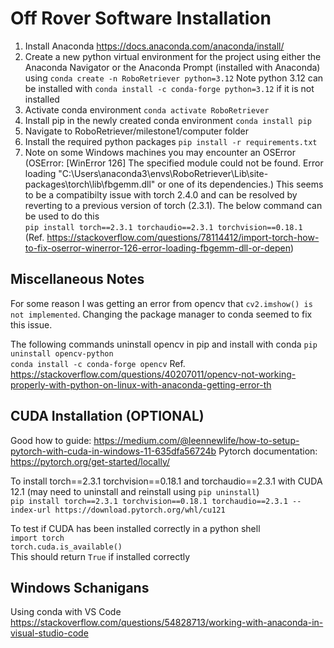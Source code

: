 # Off Rover Software Installation 
1. Install Anaconda https://docs.anaconda.com/anaconda/install/
2. Create a new python virtual environment for the project using either the Anaconda Navigator or the Anaconda Prompt (installed with Anaconda) using
   `conda create -n RoboRetriever python=3.12`
   Note python 3.12 can be installed with `conda install -c conda-forge python=3.12` if it is not installed
4. Activate conda environment
   `conda activate RoboRetriever`
5. Install pip in the newly created conda environment
  `conda install pip`
6. Navigate to RoboRetriever/milestone1/computer folder
7. Install the required python packages
   `pip install -r requirements.txt`
8. Note on some Windows machines you may encounter an OSError (OSError: [WinError 126] The specified module could not be found.
   Error loading "C:\Users\anaconda3\envs\RoboRetriever\Lib\site-packages\torch\lib\fbgemm.dll" or one of its dependencies.) This seems to be a
   compatibilty issue with torch 2.4.0 and can be resolved by reverting to a previous version of torch (2.3.1). The below command can be used to do this<br /> `pip install torch==2.3.1 torchaudio==2.3.1 torchvision==0.18.1` <br />(Ref. https://stackoverflow.com/questions/78114412/import-torch-how-to-fix-oserror-winerror-126-error-loading-fbgemm-dll-or-depen)

## Miscellaneous Notes
For some reason I was getting an error from opencv that `cv2.imshow() is not implemented`. Changing the package manager to conda seemed to fix this issue.

The following commands uninstall opencv in pip and install with conda
`pip uninstall opencv-python`<br />
`conda install -c conda-forge opencv`
Ref. https://stackoverflow.com/questions/40207011/opencv-not-working-properly-with-python-on-linux-with-anaconda-getting-error-th 


## CUDA Installation (OPTIONAL)
Good how to guide: https://medium.com/@leennewlife/how-to-setup-pytorch-with-cuda-in-windows-11-635dfa56724b
Pytorch documentation: https://pytorch.org/get-started/locally/

To install torch==2.3.1 torchvision==0.18.1 and torchaudio==2.3.1 with CUDA 12.1 (may need to uninstall and reinstall using `pip uninstall`) <br />
`pip install torch==2.3.1 torchvision==0.18.1 torchaudio==2.3.1 --index-url https://download.pytorch.org/whl/cu121`

To test if CUDA has been installed correctly in a python shell <br/>
`import torch` <br/>
`torch.cuda.is_available()` <br/>
This should return `True` if installed correctly

## Windows Schanigans
Using conda with VS Code
https://stackoverflow.com/questions/54828713/working-with-anaconda-in-visual-studio-code
